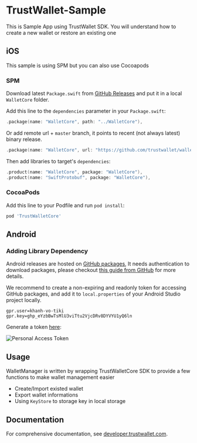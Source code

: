 # TrustWallet-Sample
This is Sample App using TrustWallet SDK.
You will understand how to create a new wallet or restore an existing one
## iOS
This sample is using SPM but you can also use Cocoapods
### SPM

Download latest `Package.swift` from [GitHub Releases](https://github.com/trustwallet/wallet-core/releases) and put it in a local `WalletCore` folder.

Add this line to the `dependencies` parameter in your `Package.swift`:

```swift
.package(name: "WalletCore", path: "../WalletCore"),
```

Or add remote url + `master` branch, it points to recent (not always latest) binary release.

```swift
.package(name: "WalletCore", url: "https://github.com/trustwallet/wallet-core", .branchItem("master")),
```

Then add libraries to target's `dependencies`: 

```swift
.product(name: "WalletCore", package: "WalletCore"),
.product(name: "SwiftProtobuf", package: "WalletCore"),
```

### CocoaPods

Add this line to your Podfile and run `pod install`:

```ruby
pod 'TrustWalletCore'
```
## Android

### Adding Library Dependency

Android releases are hosted on [GitHub packages](https://github.com/trustwallet/wallet-core/packages/700258), It needs authentication to download packages, please checkout [this guide from GitHub](https://docs.github.com/en/packages/guides/configuring-gradle-for-use-with-github-packages#installing-a-package) for more details.

We recommend to create a non-expiring and readonly token for accessing GitHub packages, and add it to `local.properties` of your Android Studio project locally.

```title='local.properties'
gpr.user=khanh-vo-tiki
gpr.key=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
```

Generate a token [here](https://github.com/settings/tokens):

![Personal Access Token](https://2744446184-files.gitbook.io/~/files/v0/b/gitbook-x-prod.appspot.com/o/spaces%2F-LeGDgApX5LA1FGVGo-z%2Fuploads%2Fgit-blob-d986d0001b414b2c0abeba5cd815740c50841dca%2Fgithub-packages-token.png?alt=media)

## Usage
WalletManager is written by wrapping TrustWalletCore SDK to provide a few functions to make wallet management easier
- Create/Import existed wallet
- Export wallet informations
- Using `KeyStore` to storage key in local storage
## Documentation

For comprehensive documentation, see [developer.trustwallet.com](https://developer.trustwallet.com/wallet-core/integration-guide/wallet-core-usage).